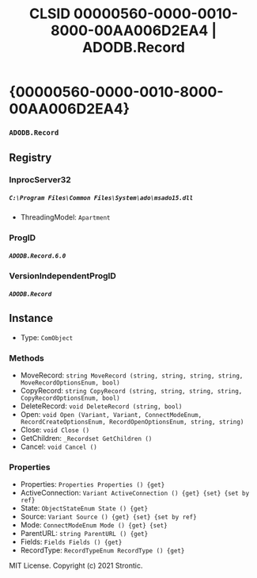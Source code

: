 ﻿---
title: "CLSID 00000560-0000-0010-8000-00AA006D2EA4 | ADODB.Record"
excerpt: What is COM-Object CLSID 00000560-0000-0010-8000-00AA006D2EA4?
---

# {00000560-0000-0010-8000-00AA006D2EA4}

### `ADODB.Record`

## Registry


### InprocServer32

##### `C:\Program Files\Common Files\System\ado\msado15.dll`
* ThreadingModel: `Apartment`

### ProgID

##### `ADODB.Record.6.0`

### VersionIndependentProgID

##### `ADODB.Record`

## Instance

* Type: `ComObject`

### Methods

* MoveRecord: `string MoveRecord (string, string, string, string, MoveRecordOptionsEnum, bool)`
* CopyRecord: `string CopyRecord (string, string, string, string, CopyRecordOptionsEnum, bool)`
* DeleteRecord: `void DeleteRecord (string, bool)`
* Open: `void Open (Variant, Variant, ConnectModeEnum, RecordCreateOptionsEnum, RecordOpenOptionsEnum, string, string)`
* Close: `void Close ()`
* GetChildren: `_Recordset GetChildren ()`
* Cancel: `void Cancel ()`

### Properties

* Properties: `Properties Properties () {get} `
* ActiveConnection: `Variant ActiveConnection () {get} {set} {set by ref}`
* State: `ObjectStateEnum State () {get} `
* Source: `Variant Source () {get} {set} {set by ref}`
* Mode: `ConnectModeEnum Mode () {get} {set} `
* ParentURL: `string ParentURL () {get} `
* Fields: `Fields Fields () {get} `
* RecordType: `RecordTypeEnum RecordType () {get} `

MIT License. Copyright (c) 2021 Strontic.


